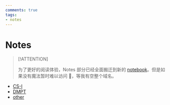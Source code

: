 ```yaml
---
comments: true
tags:
- notes
---
```


# Notes

> [!ATTENTION]
>
> 为了更好的阅读体验，Notes 部分已经全面搬迁到新的 [notebook](https://note-darstibs-projects.vercel.app/)。但是如果没有魔法暂时难以访问 🥲，等我有空整个域名。

- [CS-I](CS-I/index)
- [DMPT](CS70/index.md)
- [other](other/index.md)
